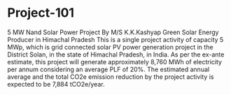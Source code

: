 # Project-101
5 MW Nand Solar Power Project By M/S K.K.Kashyap Green Solar Energy Producer in Himachal Pradesh
This is a single project activity of capacity 5 MWp, which is grid connected solar PV power generation 
project in the District Solan, in the state of Himachal Pradesh, in India. As per the ex-ante estimate, 
this project will generate approximately 8,760 MWh of electricity per annum considering an average PLF of 20%. 
The estimated annual average and the total CO2e emission reduction by the project activity is expected to be 7,884 tCO2e/year.
